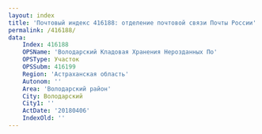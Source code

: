```yaml
---
layout: index
title: 'Почтовый индекс 416188: отделение почтовой связи Почты России'
permalink: /416188/
data:
    Index: 416188
    OPSName: 'Володарский Кладовая Хранения Нерозданных По'
    OPSType: Участок
    OPSSubm: 416199
    Region: 'Астраханская область'
    Autonom: ''
    Area: 'Володарский район'
    City: Володарский
    City1: ''
    ActDate: '20180406'
    IndexOld: ''
---
```

